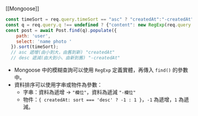 [[Mongoose]]

```js
const timeSort = req.query.timeSort == "asc" ? "createdAt":"-createdAt"
const q = req.query.q !== undefined ? {"content": new RegExp(req.query.q)} : {};
const post = await Post.find(q).populate({
    path: 'user',
    select: 'name photo '
  }).sort(timeSort);
  // asc 遞增(由小到大，由舊到新) "createdAt"
  // desc 遞減(由大到小、由新到舊) "-createdAt"
```

- Mongoose 中的模糊查詢可以使用 `RegExp` 定義實體，再傳入 `find()` 的參數中。
- 資料排序可以使用字串或物件為參數：
	- 字串：資料為遞增 -> `"欄位"`，資料為遞減 `"-欄位"`
	- 物件：`{ createdAt: sort === 'desc' ? -1 : 1 }`，`-1` 為遞增，`1` 為遞減。